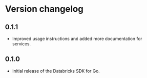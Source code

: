 # Version changelog

## 0.1.1

* Improved usage instructions and added more documentation for services.

## 0.1.0

 * Initial release of the Databricks SDK for Go.